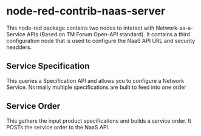 # node-red-contrib-naas-server

This node-red package contains two nodes to interact with Network-as-a-Service APIs (Based on TM Forum Open-API standard). It contains a third configuration node that is used to configure the NaaS API URL and security headders.

## Service Specification

This queries a Specification API and allows you to configure a Network Service. Normally multiple specifications are built to feed into one order

## Service Order

This gathers the input product specifications and builds a service order. It POSTs the service order to the NaaS API. 



